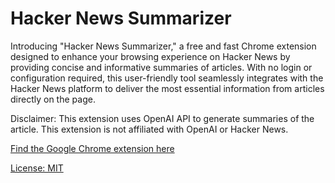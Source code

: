 # Hacker News Summarizer
Introducing "Hacker News Summarizer," a free and fast Chrome extension designed to enhance your browsing experience on Hacker News by providing concise and informative summaries of articles. With no login or configuration required, this user-friendly tool seamlessly integrates with the Hacker News platform to deliver the most essential information from articles directly on the page.

Disclaimer: This extension uses OpenAI API to generate summaries of the article. This extension is not affiliated with OpenAI or Hacker News.

[Find the Google Chrome extension here](https://chrome.google.com/webstore/detail/hacker-news-summarizer/ajodkpllepafdcjcgklhnamlnninjbmd)

[License: MIT](LICENSE)